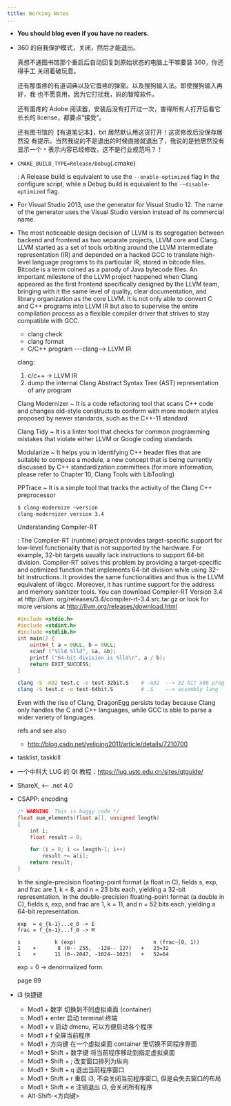 ```yaml
---
title: Working Notes
...
```


-   **You should blog even if you have no readers.**

-   360 的自我保护模式，关闭，然后才能退出。

    真想不通图书馆那个重启后自动回复到原始状态的电脑上干嘛要装 360，你还得手工
    关闭着破玩意。

    还有那蛋疼的有道词典以及它蛋疼的弹窗。以及搜狗输入法。即使搜狗输入再好，我
    也不愿意用，因为它打扰我，妈的智障软件。

    还有蛋疼的 Adobe 阅读器，安装后没有打开过一次，害得所有人打开后看它长长的
    license，都要点“接受”。

    还有图书馆的【有道笔记本】，txt 居然默认用这货打开！这货修改后没保存居然没
    有提示。当然我说的不是退出的时候直接就退出了，我说的是他居然没有显示一个
    `*` 表示内容已经修改，这不是行业规范吗？！

-   `CMAKE_BUILD_TYPE=Release/Debug`{.cmake}

    :   A Release build is equivalent to use the
        `--enable-optimized` flag in the configure script, while a Debug build is
        equivalent to the `--disable-optimized` flag.

-   For Visual Studio 2013, use the generator for Visual Studio 12. The
    name of the generator uses the Visual Studio version instead of its
    commercial name.

-   The most noticeable design decision of LLVM is its segregation between backend
    and frontend as two separate projects, LLVM core and Clang. LLVM started as a set
    of tools orbiting around the LLVM intermediate representation (IR) and depended
    on a hacked GCC to translate high-level language programs to its particular IR,
    stored in bitcode files. Bitcode is a term coined as a parody of Java bytecode files. An
    important milestone of the LLVM project happened when Clang appeared as the first
    frontend specifically designed by the LLVM team, bringing with it the same level of
    quality, clear documentation, and library organization as the core LLVM. It is not
    only able to convert C and C++ programs into LLVM IR but also to supervise the
    entire compilation process as a flexible compiler driver that strives to stay compatible
    with GCC.

    +   clang check
    +   clang format
    +   C/C++ program ---clang--> LLVM IR

    clang:

    1.  c/c++ -> LLVM IR
    2.  dump the internal Clang Abstract Syntax Tree (AST) representation of any
        program

    Clang Modernizer
      ~ It is a code refactoring tool that scans C++ code and
        changes old-style constructs to conform with more modern styles proposed
        by newer standards, such as the C++-11 standard

    Clang Tidy
      ~ It is a linter tool that checks for common programming mistakes
        that violate either LLVM or Google coding standards

    Modularize
      ~ It helps you in identifying C++ header files that are suitable to
        compose a module, a new concept that is being currently discussed by C++
        standardization committees (for more information, please refer to Chapter 10,
        Clang Tools with LibTooling)

    PPTrace
      ~ It is a simple tool that tracks the activity of the Clang
        C++ preprocessor

    ```bash
    $ clang-modernize –version
    clang-modernizer version 3.4
    ```

    Understanding Compiler-RT

    :   The Compiler-RT (runtime) project provides target-specific support for low-level
        functionality that is not supported by the hardware. For example, 32-bit targets
        usually lack instructions to support 64-bit division. Compiler-RT solves this problem
        by providing a target-specific and optimized function that implements 64-bit division
        while using 32-bit instructions. It provides the same functionalities and thus is the
        LLVM equivalent of libgcc. Moreover, it has runtime support for the address and
        memory sanitizer tools. You can download Compiler-RT Version 3.4 at http://llvm.
        org/releases/3.4/compiler-rt-3.4.src.tar.gz or look for more versions at
        http://llvm.org/releases/download.html

    ```cpp
    #include <stdio.h>
    #include <stdint.h>
    #include <stdlib.h>
    int main() {
        uint64_t a = 0ULL, b = 0ULL;
        scanf ("%lld %lld", &a, &b);
        printf ("64-bit division is %lld\n", a / b);
        return EXIT_SUCCESS;
    }
    ```

    ```bash
    clang -S -m32 test.c -o test-32bit.S    # -m32  --> 32 bit x86 program
    clang -S test.c -o test-64bit.S         # .S    --> assembly lang
    ```

    Even with the rise of Clang, DragonEgg persists today because Clang only handles
    the C and C++ languages, while GCC is able to parse a wider variety of languages.

    refs and see also

    -   <http://blog.csdn.net/yeliping2011/article/details/7210700>

-   tasklist, taskkill

-   一个中科大 LUG 的 Qt 教程：<https://lug.ustc.edu.cn/sites/qtguide/>

-   ShareX, <-- .net 4.0

-   CSAPP: encoding

    ```cpp
    /* WARNING: This is buggy code */
    float sum_elements(float a[], unsigned length)
    {
        int i;
        float result = 0;

        for (i = 0; i <= length-1; i++)
            result += a[i];
        return result;
    }
    ```

    In the single-precision floating-point format (a float in C), fields s,
    exp, and frac are 1, k = 8, and n = 23 bits each, yielding a 32-bit
    representation. In the double-precision floating-point format (a double in C),
    fields s, exp, and frac are 1, k = 11, and n = 52 bits each, yielding a
    64-bit representation.

    ```
    exp  = e_{k-1}...e_0 -> E
    frac = f_{n-1}...f_0 -> M

    s           k (exp)                         n (frac~[0, 1))
    1    +       8 (0-- 255,  -128-- 127)   +   23=32
    1    +      11 (0--2047, -1024--1023)   +   52=64
    ```

    exp = 0 -> denormalized form.

    page 89

-   i3 快捷键

    +   Mod1 + 数字 切换到不同虚拟桌面 (container)
    +   Mod1 + enter 启动 terminal 终端
    +   Mod1 + v 启动 dmenu, 可以方便启动各个程序
    +   Mod1 + f 全屏当前程序
    +   Mod1 + 方向键 在一个虚拟桌面 container 里切换不同程序界面
    +   Mod1 + Shift + 数字键 将当前程序移动到指定虚拟桌面
    +   Mod1 + Shift + ; 改变窗口排列为纵向
    +   Mod1 + Shift + q 退出当前程序窗口
    +   Mod1 + Shift + r 重启 i3, 不会关闭当前程序窗口, 但是会失去窗口的布局
    +   Mod1 + Shift + e 注销退出 i3, 会关闭所有程序
    +   Alt-Shift-<方向键>
